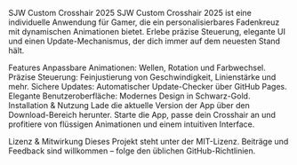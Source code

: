 SJW Custom Crosshair 2025
SJW Custom Crosshair 2025 ist eine individuelle Anwendung für Gamer, die ein personalisierbares Fadenkreuz mit dynamischen Animationen bietet. Erlebe präzise Steuerung, elegante UI und einen Update-Mechanismus, der dich immer auf dem neuesten Stand hält.

Features
Anpassbare Animationen: Wellen, Rotation und Farbwechsel.
Präzise Steuerung: Feinjustierung von Geschwindigkeit, Linienstärke und mehr.
Sichere Updates: Automatischer Update-Checker über GitHub Pages.
Elegante Benutzeroberfläche: Modernes Design in Schwarz-Gold.
Installation & Nutzung
Lade die aktuelle Version der App über den Download-Bereich herunter. Starte die App, passe dein Crosshair an und profitiere von flüssigen Animationen und einem intuitiven Interface.

Lizenz & Mitwirkung
Dieses Projekt steht unter der MIT-Lizenz. Beiträge und Feedback sind willkommen – folge den üblichen GitHub-Richtlinien.
